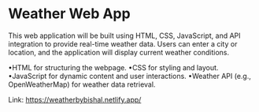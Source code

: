 # Weather Web App
This web application will be built using HTML, CSS, JavaScript, and API integration to provide real-time weather data. Users can enter a city or location, and the application will display current weather conditions.

•HTML for structuring the webpage. •CSS for styling and layout. •JavaScript for dynamic content and user interactions. •Weather API (e.g., OpenWeatherMap) for weather data retrieval.

Link: https://weatherbybishal.netlify.app/
